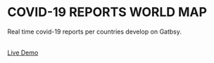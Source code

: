 # COVID-19 REPORTS WORLD MAP

Real time covid-19 reports per countries develop on Gatbsy.

<br> <a href="https://covid-19-dd7e1.web.app/">Live Demo</a>

